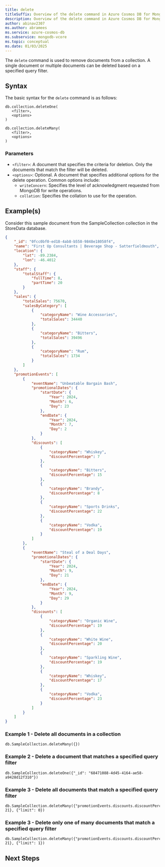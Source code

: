 ```yaml
---
title: delete
titleSuffix: Overview of the delete command in Azure Cosmos DB for MongoDB vCore
description: Overview of the delete command in Azure Cosmos DB for MongoDB vCore
author: abinav2307
ms.author: abramees
ms.service: azure-cosmos-db
ms.subservice: mongodb-vcore
ms.topic: conceptual
ms.date: 01/03/2025
---
```


The `delete` command is used to remove documents from a collection. A single document or multiple documents can be deleted based on a specified query filter.

## Syntax

The basic syntax for the `delete` command is as follows:

```mongodb
db.collection.deleteOne(
   <filter>,
   <options>
)

db.collection.deleteMany(
   <filter>,
   <options>
)
```

### Parameters

- `<filter>`: A document that specifies the criteria for deletion. Only the documents that match the filter will be deleted.
- `<options>`: Optional. A document that specifies additional options for the delete operation. Common options include:
  - `writeConcern`: Specifies the level of acknowledgment requested from MongoDB for write operations.
  - `collation`: Specifies the collation to use for the operation.

## Example(s)
Consider this sample document from the SampleCollection collection in the StoreData database.

```json
{
    "_id": "0fcc0bf0-ed18-4ab8-b558-9848e18058f4",
    "name": "First Up Consultants | Beverage Shop - Satterfieldmouth",
    "location": {
        "lat": -89.2384,
        "lon": -46.4012
    },
    "staff": {
        "totalStaff": {
            "fullTime": 8,
            "partTime": 20
        }
    },
    "sales": {
        "totalSales": 75670,
        "salesByCategory": [
            {
                "categoryName": "Wine Accessories",
                "totalSales": 34440
            },
            {
                "categoryName": "Bitters",
                "totalSales": 39496
            },
            {
                "categoryName": "Rum",
                "totalSales": 1734
            }
        ]
    },
    "promotionEvents": [
        {
            "eventName": "Unbeatable Bargain Bash",
            "promotionalDates": {
                "startDate": {
                    "Year": 2024,
                    "Month": 6,
                    "Day": 23
                },
                "endDate": {
                    "Year": 2024,
                    "Month": 7,
                    "Day": 2
                }
            },
            "discounts": [
                {
                    "categoryName": "Whiskey",
                    "discountPercentage": 7
                },
                {
                    "categoryName": "Bitters",
                    "discountPercentage": 15
                },
                {
                    "categoryName": "Brandy",
                    "discountPercentage": 8
                },
                {
                    "categoryName": "Sports Drinks",
                    "discountPercentage": 22
                },
                {
                    "categoryName": "Vodka",
                    "discountPercentage": 19
                }
            ]
        },
        {
            "eventName": "Steal of a Deal Days",
            "promotionalDates": {
                "startDate": {
                    "Year": 2024,
                    "Month": 9,
                    "Day": 21
                },
                "endDate": {
                    "Year": 2024,
                    "Month": 9,
                    "Day": 29
                }
            },
            "discounts": [
                {
                    "categoryName": "Organic Wine",
                    "discountPercentage": 19
                },
                {
                    "categoryName": "White Wine",
                    "discountPercentage": 20
                },
                {
                    "categoryName": "Sparkling Wine",
                    "discountPercentage": 19
                },
                {
                    "categoryName": "Whiskey",
                    "discountPercentage": 17
                },
                {
                    "categoryName": "Vodka",
                    "discountPercentage": 23
                }
            ]
        }
    ]
}
```
### Example 1 - Delete all documents in a collection

```mongodb
db.SampleCollection.deleteMany({})
```

### Example 2 - Delete a document that matches a specified query filter

```mongodb
db.SampleCollection.deleteOne({"_id": "68471088-4d45-4164-ae58-a9428d12f310"})
```

### Example 3 - Delete all documents that match a specified query filter

```mongodb
db.SampleCollection.deleteMany({"promotionEvents.discounts.discountPercentage": 21}, {"limit": 0})
```

### Example 3 - Delete only one of many documents that match a specified query filter

```mongodb
db.SampleCollection.deleteMany({"promotionEvents.discounts.discountPercentage": 21}, {"limit": 1})
```

## Next Steps
